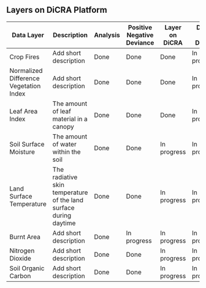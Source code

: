 ## Layers on DiCRA Platform

| Data Layer | Description | Analysis | Positive Negative Deviance | Layer on DiCRA | DPPD on DiCRA | 
| --- | --- | --- | --- | --- | --- | 
| Crop Fires | Add short description | Done | Done | Done | In progress | 
| Normalized Difference Vegetation Index | Add short description | Done | Done | Done | In progress | 
| Leaf Area Index | The amount of leaf material in a canopy | Done | Done | Done | In progress |
| Soil Surface Moisture | The amount of water within the soil | Done | Done | In progress | In progress |
| Land Surface Temperature | The radiative skin temperature of the land surface during daytime | Done | Done | In progress | In progress |
| Burnt Area | Add short description | Done | In progress | In progress | In progress |
| Nitrogen Dioxide | Add short description | Done | Done | In progress | In progress |
| Soil Organic Carbon | Add short description | Done | Done | In progress | In progress |